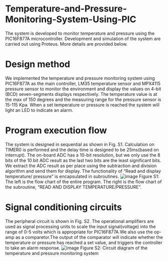 # Temperature-and-Pressure-Monitoring-System-Using-PIC
The system is developed to monitor temperature and pressure using the PIC16F877A microcontroller. Development and simulation of the system  are carried out using Proteus. More details are provided below.
# Design method
We implemented the temperature and pressure monitoring system
using PIC16F877A as the main controller, LM35 temperature sensor and MPX4115
pressure sensor to monitor the environment and display the values on 4-bit (BCD)
seven-segments displays respectively. The temperature value is at the max of 150
degrees and the measuring range for the pressure sensor is 15-115 Kpa. When a set
temperature or pressure is reached the system will light an LED to indicate an alarm.
# Program execution flow
The system is designed in sequential as shown in Fig. S1.
Calculation on TIMER0 is performed and the delay time is designed to be 25ms(based
on interrupt). The on-board ADC has a 10-bit resolution, but we only use the 8 bits
of the 10 bit ADC result as the last two bits are the least significant bits.
We extract the ADC result as per place using the subtraction and division algorithm
and send them for display. The functionality of “Read and display temperature/
pressure” is encapsulated in subroutines.
![image](https://user-images.githubusercontent.com/51925070/172604874-60ac9c78-ef74-4bfc-8043-407529c9f43d.png)
Figure S1: The left is the flow chart of the entire program. The right is the flow chart of the subroutine, “READ AND DISPLAY TEMPERATURE/PRESSURE”. 
# Signal conditioning circuits
The peripheral circuit is shown in Fig. S2. The
operational amplifiers are used as signal processing units to scale the input
signal(voltage) into the range of 0-5 volts which is appropriate for PIC16F877A.We
also use the op-amp as a comparetor.The output of the comparator will indicate
whether the temperature or pressure has reached a set value, and triggers the
controller to take an alarm response.
![image](https://user-images.githubusercontent.com/51925070/172604939-2b1303ec-9ed8-4d10-921d-03f726981634.png)
Figure S2: Circuit diagram of the temperature and pressure monitoring system
